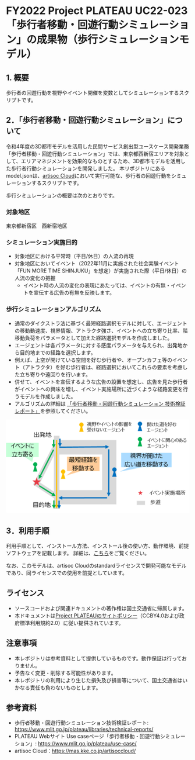 # FY2022 Project PLATEAU UC22-023「歩行者移動・回遊行動シミュレーション」の成果物（歩行シミュレーションモデル）


## 1. 概要
歩行者の回遊行動を視野やイベント開催を変数としてシミュレーションするスクリプトです。

## 2．「歩行者移動・回遊行動シミュレーション」について
令和4年度の3D都市モデルを活用した⺠間サービス創出型ユースケース開発業務「歩行者移動・回遊行動シミュレーション」では、東京都西新宿エリアを対象として、エリアマネジメントを効果的なものとするため、3D都市モデルを活用した歩行者行動シミュレーションを開発しました。
本リポジトリにあるmodel.jsonは、[artisoc Cloud](https://mas.kke.co.jp/artisoccloud/)において実行可能な、歩行者の回遊行動をシミュレーションするスクリプトです。

歩行シミュレーションの概要は次のとおりです。
### 対象地区
東京都新宿区　西新宿地区
### シミュレーション実施目的
- 対象地区における平常時（平日/休日）の人流の再現
- 対象地区においてイベント（2022年11月に実施された社会実験イベント「FUN MORE TIME SHINJUKU」を想定）が実施された際（平日/休日）の人流の変化の把握
	- イベント時の人流の変化の表現にあたっては、イベントの有無・イベントを宣伝する広告の有無を反映します。

### 歩行シミュレーションアルゴリズム
- 通常のダイクストラ法に基づく最短経路選択モデルに対して、エージェントの移動動速度、視界情報、アトラクタ強さ、イベントへの立ち寄り比率、階移動負荷をパラメータとして加えた経路選択モデルを作成しました。
- エージェントは各パラメータに対する感度パラメータを与えられ、出発地から目的地までの経路を選択します。
- 例えば、上空が開けている空間を好む歩行者や、オープンカフェ等のイベント（アトラクタ）を好む歩行者は、経路選択においてこれらの要素を考慮した立ち寄りや遠回りを行います。
- 併せて、イベントを宣伝するような広告の設置を想定し、広告を見た歩行者がイベントへの興味を増し、イベント実施場所に近づくような経路変更を行うモデルを作成しました。
- アルゴリズムの詳細は [「歩行者移動・回遊行動シミュレーション 技術検証レポート」](https://www.mlit.go.jp/plateau/libraries/technical-reports/)を参照してください。

![simulation-algorithm](doc/simulation-algorithm.png)

## 3．利用手順
利用手順として、インストール方法、インストール後の使い方、動作環境、前提ソフトウェアを記載します。
詳細は、[こちら](https://project-plateau.github.io/PLATEAU-UC22-023-Pedestrian-Simulation-Model-for-artisocCloud/)をご覧ください。

なお、このモデルは、artisoc Cloudのstandardライセンスで開発可能なモデルであり、同ライセンスでの使用を前提としています。

## ライセンス <!-- 定型文のため変更しない -->
* ソースコードおよび関連ドキュメントの著作権は国土交通省に帰属します。
* 本ドキュメントは[Project PLATEAUのサイトポリシー](https://www.mlit.go.jp/plateau/site-policy/)（CCBY4.0および政府標準利用規約2.0）に従い提供されています。

## 注意事項 <!-- 定型文のため変更しない -->

* 本レポジトリは参考資料として提供しているものです。動作保証は行っておりません。
* 予告なく変更・削除する可能性があります。
* 本レポジトリの利用により生じた損失及び損害等について、国土交通省はいかなる責任も負わないものとします。

## 参考資料　 <!-- 各リンクは納品時に更新 -->
* 歩行者移動・回遊行動シミュレーション技術検証レポート: https://www.mlit.go.jp/plateau/libraries/technical-reports/
*  PLATEAU Webサイト Use caseページ「歩行者移動・回遊行動シミュレーション」: https://www.mlit.go.jp/plateau/use-case/
*  artisoc Cloud：https://mas.kke.co.jp/artisoccloud/
